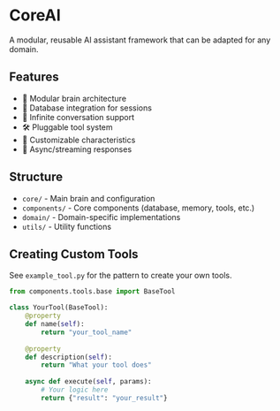 # CoreAI

A modular, reusable AI assistant framework that can be adapted for any domain.

## Features
- 🧠 Modular brain architecture
- 💾 Database integration for sessions
- 🔄 Infinite conversation support
- 🛠️ Pluggable tool system
- 📝 Customizable characteristics
- 🚀 Async/streaming responses

## Structure
- `core/` - Main brain and configuration
- `components/` - Core components (database, memory, tools, etc.)
- `domain/` - Domain-specific implementations
- `utils/` - Utility functions


## Creating Custom Tools

See `example_tool.py` for the pattern to create your own tools.

```python
from components.tools.base import BaseTool

class YourTool(BaseTool):
    @property
    def name(self):
        return "your_tool_name"
    
    @property
    def description(self):
        return "What your tool does"
    
    async def execute(self, params):
        # Your logic here
        return {"result": "your_result"}
